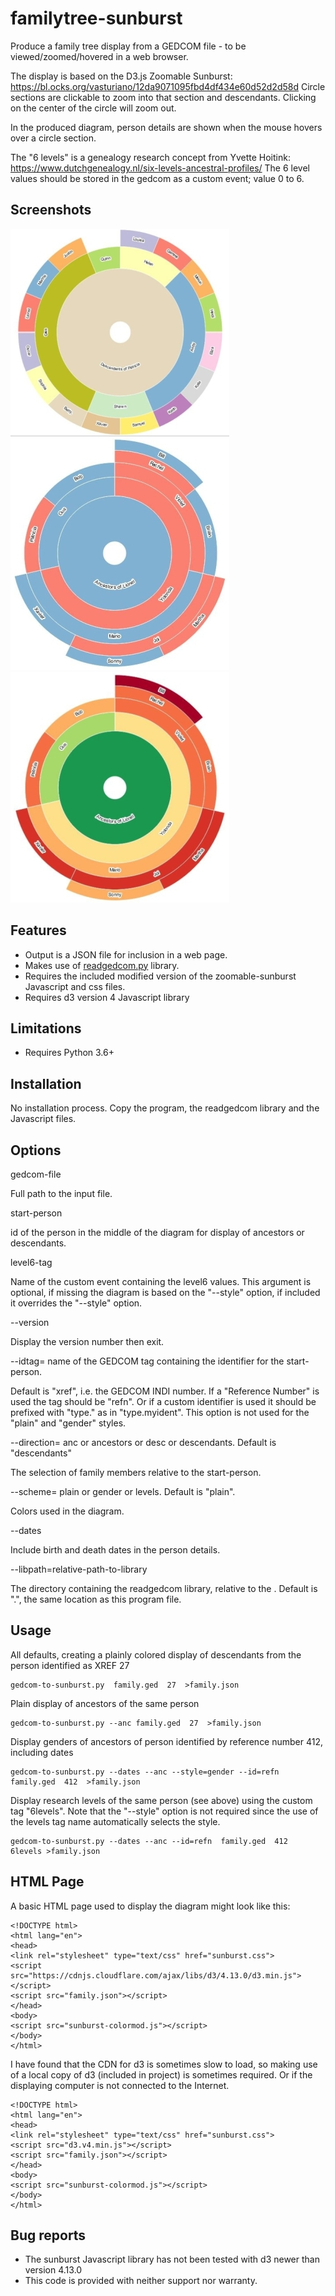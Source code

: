 # familytree-sunburst
Produce a family tree display from a GEDCOM file - to be viewed/zoomed/hovered in a web browser.

The display is based on the D3.js Zoomable Sunburst:
https://bl.ocks.org/vasturiano/12da9071095fbd4df434e60d52d2d58d
  Circle sections are clickable to zoom into that section and descendants. Clicking on the center of the circle will zoom out.

In the produced diagram, person details are shown when the mouse hovers over a circle section.

The "6 levels" is a genealogy research concept from Yvette Hoitink:
https://www.dutchgenealogy.nl/six-levels-ancestral-profiles/
The 6 level values should be stored in the gedcom as a custom event; value 0 to 6.

## Screenshots

![plain](https://github.com/johnandrea/familytree-sunburst/blob/master/examples/plain-small.jpg)
![gender](https://github.com/johnandrea/familytree-sunburst/blob/master/examples/gender-small.jpg)
![levels](https://github.com/johnandrea/familytree-sunburst/blob/master/examples/levels-small.jpg)


## Features

- Output is a JSON file for inclusion in a web page.
- Makes use of [readgedcom.py](https://github.com/johnandrea/readgedcom) library.
- Requires the included modified version of the zoomable-sunburst Javascript and css files.
- Requires d3 version 4 Javascript library

## Limitations

- Requires Python 3.6+

## Installation

No installation process. Copy the program, the readgedcom library and the Javascript files.

## Options

gedcom-file

Full path to the input file.

start-person

id of the person in the middle of the diagram for display of ancestors or descendants.

level6-tag

Name of the custom event containing the level6 values. This argument is optional, if missing the diagram is based on the "--style" option, if included it overrides the "--style" option.

--version 

Display the version number then exit.

--idtag= name of the GEDCOM tag containing the identifier for the start-person.

Default is "xref", i.e. the GEDCOM INDI number. If a "Reference Number" is used the tag should be "refn". Or if a custom identifier is used it should be prefixed with "type." as in "type.myident". This option is not used for the "plain" and "gender" styles.

--direction= anc or ancestors or desc or descendants. Default is "descendants"

The selection of family members relative to the start-person.

--scheme= plain or gender or levels. Default is "plain".

Colors used in the diagram.

--dates

Include birth and death dates in the person details.

--libpath=relative-path-to-library

The directory containing the readgedcom library, relative to the . Default is ".", the same location as this program file.

## Usage

All defaults, creating a plainly colored display of descendants from the person identified
as XREF 27
```
gedcom-to-sunburst.py  family.ged  27  >family.json
```

Plain display of ancestors of the same person
```
gedcom-to-sunburst.py --anc family.ged  27  >family.json
```

Display genders of ancestors of person identified by reference number 412, including dates
```
gedcom-to-sunburst.py --dates --anc --style=gender --id=refn  family.ged  412  >family.json
```

Display research levels of the same person (see above) using the custom tag "6levels". Note that the "--style" option is not required since the use of the levels tag name automatically selects the style.
```
gedcom-to-sunburst.py --dates --anc --id=refn  family.ged  412  6levels >family.json
```

## HTML Page

A basic HTML page used to display the diagram might look like this:
```
<!DOCTYPE html>
<html lang="en">
<head>
<link rel="stylesheet" type="text/css" href="sunburst.css">
<script src="https://cdnjs.cloudflare.com/ajax/libs/d3/4.13.0/d3.min.js"></script>
<script src="family.json"></script>
</head>
<body>
<script src="sunburst-colormod.js"></script>
</body>
</html>
```

I have found that the CDN for d3 is sometimes slow to load, so making use of a local copy of d3 (included in project) is sometimes required. Or if the displaying computer is not connected to the Internet.
```
<!DOCTYPE html>
<html lang="en">
<head>
<link rel="stylesheet" type="text/css" href="sunburst.css">
<script src="d3.v4.min.js"></script>
<script src="family.json"></script>
</head>
<body>
<script src="sunburst-colormod.js"></script>
</body>
</html>
```


## Bug reports

- The sunburst Javascript library has not been tested with d3 newer than version 4.13.0
- This code is provided with neither support nor warranty.
